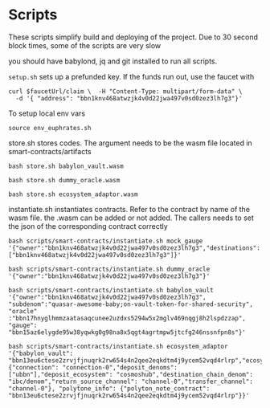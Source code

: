 # Scripts
These scripts simplify build and deploying of the project. Due to 30 second block times, some of the scripts are very slow

you should have babylond, jq and git installed to run all scripts.

`setup.sh` sets up a prefunded key. If the funds run out, use the faucet with
```
curl $faucetUrl/claim \  -H "Content-Type: multipart/form-data" \                            
  -d '{ "address": "bbn1knv468atwzjk4v0d22jwa497v0sd0zez3lh7g3"}'
```

To setup local env vars
```
source env_euphrates.sh
```

store.sh stores codes. The argument needs to be the wasm file located in smart-contracts/artifacts
```
bash store.sh babylon_vault.wasm
```

```
bash store.sh dummy_oracle.wasm
```

```
bash store.sh ecosystem_adaptor.wasm
```

instantiate.sh instantiates contracts. Refer to the contract by name of the wasm file. the .wasm can be added or not added. The callers needs to set the json of the corresponding contract correctly
```
bash scripts/smart-contracts/instantiate.sh mock_gauge '{"owner":"bbn1knv468atwzjk4v0d22jwa497v0sd0zez3lh7g3","destinations":["bbn1knv468atwzjk4v0d22jwa497v0sd0zez3lh7g3"]}'
```

```
bash scripts/smart-contracts/instantiate.sh dummy_oracle '{"owner":"bbn1knv468atwzjk4v0d22jwa497v0sd0zez3lh7g3"}'
```

```
bash scripts/smart-contracts/instantiate.sh babylon_vault '{"owner":"bbn1knv468atwzjk4v0d22jwa497v0sd0zez3lh7g3", "subdenom":"quasar-awesome-baby;on-vault-token-for-shared-security", "oracle" :"bbn17hnyglhmmzaatasaqcunee2uzdxs5294w5x2mglv469nqgj8h2lspdzzap", "gauge": "bbn15az6elygde95w38yqwkg0g98na8x5qgt4agrtmpw5jtcfg246nssnfpn8s"}'
```

```
bash scripts/smart-contracts/instantiate.sh ecosystem_adaptor '{"babylon_vault": "bbn13eu6ctese2zrvjfjnuqrk2rw654s4n2qee2eqkdtm4j9ycem52vqd4rlrp","ecosystem_info": {"connection": "connection-0","deposit_denoms": ["ubbn"],"deposit_ecosystem": "cosmoshub","destination_chain_denom": "ibc/denom","return_source_channel": "channel-0","transfer_channel": "channel-0"}, "polytone_info": {"polyton_note_contract": "bbn13eu6ctese2zrvjfjnuqrk2rw654s4n2qee2eqkdtm4j9ycem52vqd4rlrp"}}'
```